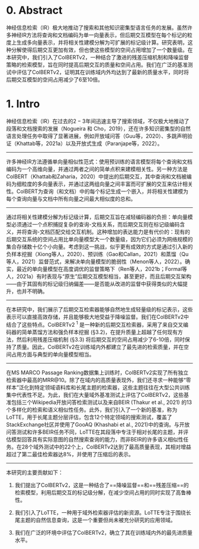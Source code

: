 # 0. Abstract

神经信息检索（IR）极大地推动了搜索和其他知识密集型语言任务的发展。虽然许多神经IR方法将查询和文档编码为单一向量表示，但后期交互模型在每个标记的粒度上生成多向量表示，并将相关性建模分解为可扩展的标记级计算。研究表明，这种分解使得后期交互更加有效，但也使这些模型的空间占用增加了一个数量级。在本研究中，我们引入了ColBERTv2，一种结合了激进的残差压缩机制和降噪监督策略的检索模型，旨在同时提高后期交互的质量和空间占用。我们在广泛的基准测试中评估了ColBERTv2，证明其在训练域内外均达到了最新的质量水平，同时将后期交互模型的空间占用减少了6至10倍。

# 1. Intro

神经信息检索（IR）在过去的$2-3$年间迅速主导了搜索领域，不仅极大地推动了段落和文档搜索的发展（Nogueira 和 Cho，2019），还在许多知识密集型的自然语言处理任务中取得了显著进展，例如开放域问答（Guu等，2020）、多跳声明验证（Khattab等，2021a）以及开放式生成（Paranjape等，2022）。

---

许多神经IR方法遵循单向量相似性范式：使用预训练的语言模型将每个查询和文档编码为一个高维向量，并通过两者之间的简单点积来建模相关性。另一种方法是ColBERT（Khattab和Zaharia，2020）中提出的后期交互，其中查询和文档被编码为细粒度的多向量表示，并通过这两组向量之间丰富而可扩展的交互来估计相关性。ColBERT为查询（和文档）中的每个标记生成一个嵌入，并将相关性建模为每个查询向量与文档中所有向量之间最大相似度的总和。

---

通过将相关性建模分解为标记级计算，后期交互旨在减轻编码器的负担：单向量模型必须通过一个点积捕捉复杂的查询-文档关系，而后期交互则在标记级编码含义，并将查询-文档匹配交给交互机制。这种增加的表达能力是有代价的：现有的后期交互系统的空间占用比单向量模型大一个数量级，因为它们必须为网络规模的集合存储数十亿个小向量。考虑到这一挑战，似乎更有成效的方式是通过引入新的负样本挖掘（Xiong等人，2020）、预训练（Gao和Callan，2021）和蒸馏（Qu等人，2021）监督范式，来解决单向量模型的脆弱性（Menon等人，2022）。确实，最近的单向量模型在高度调优的监督策略下（Ren等人，2021b；Formal等人，2021a）有时表现与“原生”后期交互模型相当，甚至更好，而且后期交互架构——由于其固有的标记级归纳偏差——是否能从改进的监督中获得类似的大幅提升，也并不明确。

---

在本研究中，我们展示了后期交互检索器能够自然地生成轻量级的标记表示，这些表示可以直接高效存储，并且能够极大地受益于降噪监督。我们在ColBERTv2中结合了这些特点。ColBERTv2 ${ }^1$ 是一种新的后期交互检索器，采用了来自交叉编码器的简单蒸馏方法和强负样本挖掘 (§3.2)，在提升质量上超越了任何现有方法，然后利用残差压缩机制 (§3.3) 将后期交互的空间占用减少了6-10倍，同时保持了质量。因此，ColBERTv2在训练域内外都建立了最先进的检索质量，并在空间占用方面与典型的单向量模型相当。

---

在MS MARCO Passage Ranking数据集上训练时，ColBERTv2实现了所有独立检索器中最高的MRR@10。除了在域内的高质量表现外，我们还寻求一种能够“零样本”泛化到特定领域语料库和长尾主题的检索器，这些主题往往在大型公共训练集中代表性不足。为此，我们在大量域外基准测试上评估了ColBERTv2，这些基准包括三个Wikipedia开放问答检索测试以及来自BEIR (Thakur et al., 2021) 的13个多样化的检索和语义相似性任务。此外，我们引入了一个新的基准，称为LoTTE，用于长尾主题分层评估，包含12个特定领域的搜索测试，覆盖了StackExchange社区并使用了GooAQ (Khashabi et al., 2021)中的查询。与开放问答测试和许多BEIR任务不同，LoTTE在其段落中专注于相对长尾的主题，并评估模型回答具有实际意图的自然搜索查询的能力，而非BEIR的许多语义相似性任务。在28个域外测试中的22个上，ColBERTv2达到了最高质量表现，其相对增益超过了第二最佳检索器达8%，并使用了压缩后的表示。

---

本研究的主要贡献如下：

1. 我们提出了ColBERTv2，这是一种结合了==降噪监督==和==残差压缩==的检索模型，利用后期交互的标记级分解，在减少空间占用的同时实现了高鲁棒性。

2. 我们引入了LoTTE，一种用于域外检索器评估的新资源。LoTTE专注于围绕长尾主题的自然信息查询，这是一个重要但尚未被充分研究的应用领域。

3. 我们在广泛的环境中评估了ColBERTv2，确立了其在训练域内外的最先进质量水平。